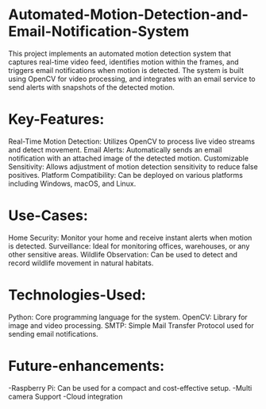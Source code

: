# Automated-Motion-Detection-and-Email-Notification-System
This project implements an automated motion detection system that captures real-time video feed, identifies motion within the frames, and triggers email notifications when motion is detected. The system is built using OpenCV for video processing, and integrates with an email service to send alerts with snapshots of the detected motion.

# Key-Features:
Real-Time Motion Detection: Utilizes OpenCV to process live video streams and detect movement.
Email Alerts: Automatically sends an email notification with an attached image of the detected motion.
Customizable Sensitivity: Allows adjustment of motion detection sensitivity to reduce false positives.
Platform Compatibility: Can be deployed on various platforms including Windows, macOS, and Linux.

# Use-Cases:
Home Security: Monitor your home and receive instant alerts when motion is detected.
Surveillance: Ideal for monitoring offices, warehouses, or any other sensitive areas.
Wildlife Observation: Can be used to detect and record wildlife movement in natural habitats.

# Technologies-Used:
Python: Core programming language for the system.
OpenCV: Library for image and video processing.
SMTP: Simple Mail Transfer Protocol used for sending email notifications.

# Future-enhancements:
-Raspberry Pi: Can be used for a compact and cost-effective setup.
-Multi camera Support
-Cloud integration
